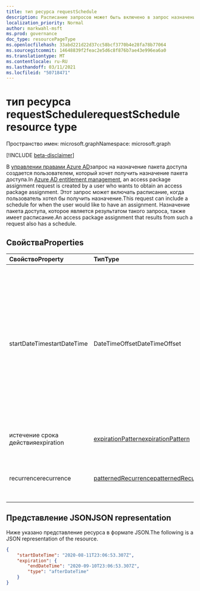 ```yaml
---
title: тип ресурса requestSchedule
description: Расписание запросов может быть включено в запрос назначения пакета доступа и присутствует в назначении пакета доступа.
localization_priority: Normal
author: markwahl-msft
ms.prod: governance
doc_type: resourcePageType
ms.openlocfilehash: 33abd221d22d37cc58bcf3770b4e28fa78b77064
ms.sourcegitcommit: 14648839f2feac2e5d6c8f876b7ae43e996ea6a0
ms.translationtype: MT
ms.contentlocale: ru-RU
ms.lasthandoff: 03/11/2021
ms.locfileid: "50718471"
---
```

# <a name="requestschedule-resource-type"></a><span data-ttu-id="6eab1-103">тип ресурса requestSchedule</span><span class="sxs-lookup"><span data-stu-id="6eab1-103">requestSchedule resource type</span></span>

<span data-ttu-id="6eab1-104">Пространство имен: microsoft.graph</span><span class="sxs-lookup"><span data-stu-id="6eab1-104">Namespace: microsoft.graph</span></span>

[!INCLUDE [beta-disclaimer](../../includes/beta-disclaimer.md)]

<span data-ttu-id="6eab1-105">В [управлении правами Azure AD](entitlementmanagement-root.md)запрос на назначение пакета доступа создается пользователем, который хочет получить назначение пакета доступа.</span><span class="sxs-lookup"><span data-stu-id="6eab1-105">In [Azure AD entitlement management](entitlementmanagement-root.md), an access package assignment request is created by a user who wants to obtain an access package assignment.</span></span> <span data-ttu-id="6eab1-106">Этот запрос может включать расписание, когда пользователь хотел бы получить назначение.</span><span class="sxs-lookup"><span data-stu-id="6eab1-106">This request can include a schedule for when the user would like to have an assignment.</span></span>  <span data-ttu-id="6eab1-107">Назначение пакета доступа, которое является результатом такого запроса, также имеет расписание.</span><span class="sxs-lookup"><span data-stu-id="6eab1-107">An access package assignment that results from such a request also has a schedule.</span></span>

## <a name="properties"></a><span data-ttu-id="6eab1-108">Свойства</span><span class="sxs-lookup"><span data-stu-id="6eab1-108">Properties</span></span>

| <span data-ttu-id="6eab1-109">Свойство</span><span class="sxs-lookup"><span data-stu-id="6eab1-109">Property</span></span>     | <span data-ttu-id="6eab1-110">Тип</span><span class="sxs-lookup"><span data-stu-id="6eab1-110">Type</span></span>        | <span data-ttu-id="6eab1-111">Описание</span><span class="sxs-lookup"><span data-stu-id="6eab1-111">Description</span></span> |
|:-------------|:------------|:------------|
|<span data-ttu-id="6eab1-112">startDateTime</span><span class="sxs-lookup"><span data-stu-id="6eab1-112">startDateTime</span></span>|<span data-ttu-id="6eab1-113">DateTimeOffset</span><span class="sxs-lookup"><span data-stu-id="6eab1-113">DateTimeOffset</span></span>|<span data-ttu-id="6eab1-114">Тип Timestamp представляет сведения о времени и дате с использованием формата ISO 8601 (всегда применяется формат UTC).</span><span class="sxs-lookup"><span data-stu-id="6eab1-114">The Timestamp type represents date and time information using ISO 8601 format and is always in UTC time.</span></span> <span data-ttu-id="6eab1-115">Например, значение полуночи 1 января 2014 г. в формате UTC: `2014-01-01T00:00:00Z`.</span><span class="sxs-lookup"><span data-stu-id="6eab1-115">For example, midnight UTC on Jan 1, 2014 is `2014-01-01T00:00:00Z`.</span></span>|
|<span data-ttu-id="6eab1-116">истечение срока действия</span><span class="sxs-lookup"><span data-stu-id="6eab1-116">expiration</span></span>|[<span data-ttu-id="6eab1-117">expirationPattern</span><span class="sxs-lookup"><span data-stu-id="6eab1-117">expirationPattern</span></span>](expirationpattern.md)|<span data-ttu-id="6eab1-118">По истечении срока действия доступа.</span><span class="sxs-lookup"><span data-stu-id="6eab1-118">When the access should expire.</span></span>|
|<span data-ttu-id="6eab1-119">recurrence</span><span class="sxs-lookup"><span data-stu-id="6eab1-119">recurrence</span></span>|[<span data-ttu-id="6eab1-120">patternedRecurrence</span><span class="sxs-lookup"><span data-stu-id="6eab1-120">patternedRecurrence</span></span>](patternedrecurrence.md)|<span data-ttu-id="6eab1-121">Для повторного доступа.</span><span class="sxs-lookup"><span data-stu-id="6eab1-121">For recurring access.</span></span> <span data-ttu-id="6eab1-122">Не используется в настоящее время.</span><span class="sxs-lookup"><span data-stu-id="6eab1-122">Not used at present.</span></span>|

## <a name="json-representation"></a><span data-ttu-id="6eab1-123">Представление JSON</span><span class="sxs-lookup"><span data-stu-id="6eab1-123">JSON representation</span></span>

<span data-ttu-id="6eab1-124">Ниже указано представление ресурса в формате JSON.</span><span class="sxs-lookup"><span data-stu-id="6eab1-124">The following is a JSON representation of the resource.</span></span>

<!-- {
  "blockType": "resource",
  "optionalProperties": [

  ],
  "@odata.type": "microsoft.graph.requestSchedule"
}-->

```json
{
    "startDateTime": "2020-08-11T23:06:53.307Z",
    "expiration": {
        "endDateTime": "2020-09-10T23:06:53.307Z",
        "type": "afterDateTime"
    }
}
```

<!-- uuid: 16cd6b66-4b1a-43a1-adaf-3a886856ed98
2019-02-04 14:57:30 UTC -->
<!-- {
  "type": "#page.annotation",
  "description": "requestSchedule resource",
  "keywords": "",
  "section": "documentation",
  "tocPath": ""
}-->


